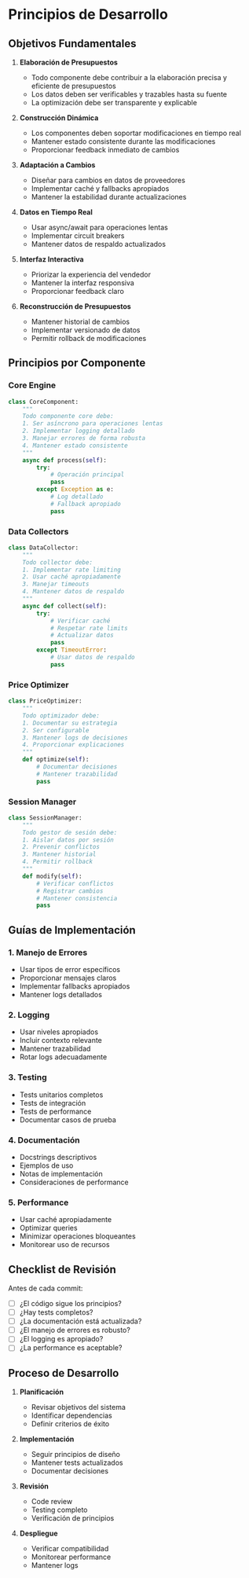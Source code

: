 # Principios de Desarrollo

## Objetivos Fundamentales

1. **Elaboración de Presupuestos**
   - Todo componente debe contribuir a la elaboración precisa y eficiente de presupuestos
   - Los datos deben ser verificables y trazables hasta su fuente
   - La optimización debe ser transparente y explicable

2. **Construcción Dinámica**
   - Los componentes deben soportar modificaciones en tiempo real
   - Mantener estado consistente durante las modificaciones
   - Proporcionar feedback inmediato de cambios

3. **Adaptación a Cambios**
   - Diseñar para cambios en datos de proveedores
   - Implementar caché y fallbacks apropiados
   - Mantener la estabilidad durante actualizaciones

4. **Datos en Tiempo Real**
   - Usar async/await para operaciones lentas
   - Implementar circuit breakers
   - Mantener datos de respaldo actualizados

5. **Interfaz Interactiva**
   - Priorizar la experiencia del vendedor
   - Mantener la interfaz responsiva
   - Proporcionar feedback claro

6. **Reconstrucción de Presupuestos**
   - Mantener historial de cambios
   - Implementar versionado de datos
   - Permitir rollback de modificaciones

## Principios por Componente

### Core Engine

```python
class CoreComponent:
    """
    Todo componente core debe:
    1. Ser asíncrono para operaciones lentas
    2. Implementar logging detallado
    3. Manejar errores de forma robusta
    4. Mantener estado consistente
    """
    async def process(self):
        try:
            # Operación principal
            pass
        except Exception as e:
            # Log detallado
            # Fallback apropiado
            pass
```

### Data Collectors

```python
class DataCollector:
    """
    Todo collector debe:
    1. Implementar rate limiting
    2. Usar caché apropiadamente
    3. Manejar timeouts
    4. Mantener datos de respaldo
    """
    async def collect(self):
        try:
            # Verificar caché
            # Respetar rate limits
            # Actualizar datos
            pass
        except TimeoutError:
            # Usar datos de respaldo
            pass
```

### Price Optimizer

```python
class PriceOptimizer:
    """
    Todo optimizador debe:
    1. Documentar su estrategia
    2. Ser configurable
    3. Mantener logs de decisiones
    4. Proporcionar explicaciones
    """
    def optimize(self):
        # Documentar decisiones
        # Mantener trazabilidad
        pass
```

### Session Manager

```python
class SessionManager:
    """
    Todo gestor de sesión debe:
    1. Aislar datos por sesión
    2. Prevenir conflictos
    3. Mantener historial
    4. Permitir rollback
    """
    def modify(self):
        # Verificar conflictos
        # Registrar cambios
        # Mantener consistencia
        pass
```

## Guías de Implementación

### 1. Manejo de Errores
- Usar tipos de error específicos
- Proporcionar mensajes claros
- Implementar fallbacks apropiados
- Mantener logs detallados

### 2. Logging
- Usar niveles apropiados
- Incluir contexto relevante
- Mantener trazabilidad
- Rotar logs adecuadamente

### 3. Testing
- Tests unitarios completos
- Tests de integración
- Tests de performance
- Documentar casos de prueba

### 4. Documentación
- Docstrings descriptivos
- Ejemplos de uso
- Notas de implementación
- Consideraciones de performance

### 5. Performance
- Usar caché apropiadamente
- Optimizar queries
- Minimizar operaciones bloqueantes
- Monitorear uso de recursos

## Checklist de Revisión

Antes de cada commit:
- [ ] ¿El código sigue los principios?
- [ ] ¿Hay tests completos?
- [ ] ¿La documentación está actualizada?
- [ ] ¿El manejo de errores es robusto?
- [ ] ¿El logging es apropiado?
- [ ] ¿La performance es aceptable?

## Proceso de Desarrollo

1. **Planificación**
   - Revisar objetivos del sistema
   - Identificar dependencias
   - Definir criterios de éxito

2. **Implementación**
   - Seguir principios de diseño
   - Mantener tests actualizados
   - Documentar decisiones

3. **Revisión**
   - Code review
   - Testing completo
   - Verificación de principios

4. **Despliegue**
   - Verificar compatibilidad
   - Monitorear performance
   - Mantener logs
